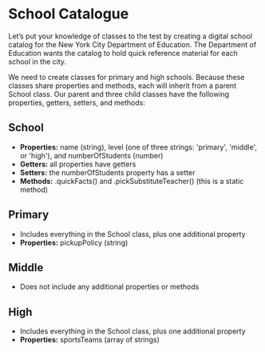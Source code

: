 # School Catalogue

Let’s put your knowledge of classes to the test by creating a digital school catalog for the New York City Department of Education. The Department of Education wants the catalog to hold quick reference material for each school in the city.

We need to create classes for primary and high schools. Because these classes share properties and methods, each will inherit from a parent School class. Our parent and three child classes have the following properties, getters, setters, and methods:

## School

  - **Properties:** name (string), level (one of three strings: 'primary', 'middle', or 'high'), and numberOfStudents (number)
  - **Getters:** all properties have getters
  - **Setters:** the numberOfStudents property has a setter
  -  **Methods:** .quickFacts() and .pickSubstituteTeacher() (this is a static method)

## Primary

- Includes everything in the School class, plus one additional property
- **Properties:** pickupPolicy (string)

## Middle

- Does not include any additional properties or methods

## High

- Includes everything in the School class, plus one additional property
- **Properties:** sportsTeams (array of strings)
